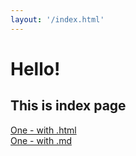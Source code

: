 ```yaml
---
layout: '/index.html'
---
```


# Hello!

## This is index page

[One - with .html](one.html)<br>
[One - with .md](one.md)<br>
